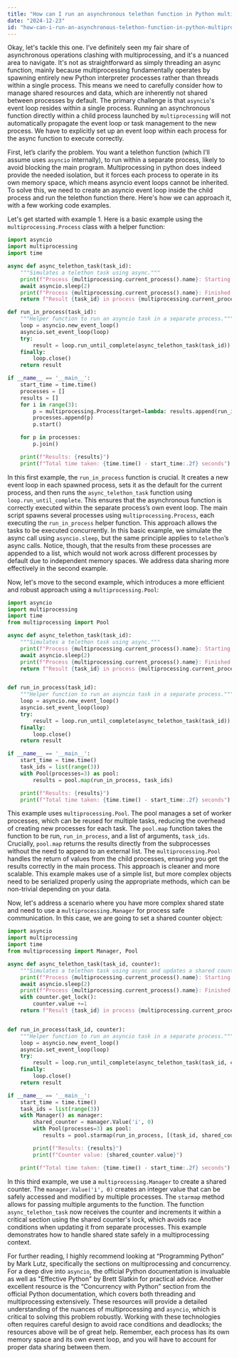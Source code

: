 ```yaml
---
title: "How can I run an asynchronous telethon function in Python multiprocessing?"
date: "2024-12-23"
id: "how-can-i-run-an-asynchronous-telethon-function-in-python-multiprocessing"
---
```


Okay, let's tackle this one. I’ve definitely seen my fair share of asynchronous operations clashing with multiprocessing, and it's a nuanced area to navigate. It's not as straightforward as simply threading an async function, mainly because multiprocessing fundamentally operates by spawning entirely new Python interpreter processes rather than threads within a single process. This means we need to carefully consider how to manage shared resources and data, which are inherently not shared between processes by default. The primary challenge is that `asyncio`'s event loop resides within a single process. Running an asynchronous function directly within a child process launched by `multiprocessing` will not automatically propagate the event loop or task management to the new process. We have to explicitly set up an event loop within each process for the async function to execute correctly.

First, let’s clarify the problem. You want a telethon function (which I’ll assume uses `asyncio` internally), to run within a separate process, likely to avoid blocking the main program. Multiprocessing in python does indeed provide the needed isolation, but it forces each process to operate in its own memory space, which means asyncio event loops cannot be inherited. To solve this, we need to create an asyncio event loop inside the child process and run the telethon function there. Here's how we can approach it, with a few working code examples.

Let's get started with example 1. Here is a basic example using the `multiprocessing.Process` class with a helper function:

```python
import asyncio
import multiprocessing
import time

async def async_telethon_task(task_id):
    """Simulates a telethon task using async."""
    print(f"Process {multiprocessing.current_process().name}: Starting async task {task_id}...")
    await asyncio.sleep(2)
    print(f"Process {multiprocessing.current_process().name}: Finished async task {task_id}.")
    return f"Result {task_id} in process {multiprocessing.current_process().name}"

def run_in_process(task_id):
    """Helper function to run an asyncio task in a separate process."""
    loop = asyncio.new_event_loop()
    asyncio.set_event_loop(loop)
    try:
        result = loop.run_until_complete(async_telethon_task(task_id))
    finally:
        loop.close()
    return result

if __name__ == '__main__':
    start_time = time.time()
    processes = []
    results = []
    for i in range(3):
        p = multiprocessing.Process(target=lambda: results.append(run_in_process(i)))
        processes.append(p)
        p.start()

    for p in processes:
        p.join()

    print(f"Results: {results}")
    print(f"Total time taken: {time.time() - start_time:.2f} seconds")
```

In this first example, the `run_in_process` function is crucial. It creates a new event loop in each spawned process, sets it as the default for the current process, and then runs the `async_telethon_task` function using `loop.run_until_complete`. This ensures that the asynchronous function is correctly executed within the separate process’s own event loop. The main script spawns several processes using `multiprocessing.Process`, each executing the `run_in_process` helper function. This approach allows the tasks to be executed concurrently. In this basic example, we simulate the async call using `asyncio.sleep`, but the same principle applies to `telethon`’s async calls. Notice, though, that the results from these processes are appended to a list, which would not work across different processes by default due to independent memory spaces. We address data sharing more effectively in the second example.

Now, let's move to the second example, which introduces a more efficient and robust approach using a `multiprocessing.Pool`:

```python
import asyncio
import multiprocessing
import time
from multiprocessing import Pool

async def async_telethon_task(task_id):
    """Simulates a telethon task using async."""
    print(f"Process {multiprocessing.current_process().name}: Starting async task {task_id}...")
    await asyncio.sleep(2)
    print(f"Process {multiprocessing.current_process().name}: Finished async task {task_id}.")
    return f"Result {task_id} in process {multiprocessing.current_process().name}"


def run_in_process(task_id):
    """Helper function to run an asyncio task in a separate process."""
    loop = asyncio.new_event_loop()
    asyncio.set_event_loop(loop)
    try:
        result = loop.run_until_complete(async_telethon_task(task_id))
    finally:
        loop.close()
    return result

if __name__ == '__main__':
    start_time = time.time()
    task_ids = list(range(3))
    with Pool(processes=3) as pool:
        results = pool.map(run_in_process, task_ids)

    print(f"Results: {results}")
    print(f"Total time taken: {time.time() - start_time:.2f} seconds")
```

This example uses `multiprocessing.Pool`. The pool manages a set of worker processes, which can be reused for multiple tasks, reducing the overhead of creating new processes for each task. The `pool.map` function takes the function to be run, `run_in_process`, and a list of arguments, `task_ids`. Crucially, `pool.map` returns the results directly from the subprocesses without the need to append to an external list. The `multiprocessing.Pool` handles the return of values from the child processes, ensuring you get the results correctly in the main process. This approach is cleaner and more scalable. This example makes use of a simple list, but more complex objects need to be serialized properly using the appropriate methods, which can be non-trivial depending on your data.

Now, let's address a scenario where you have more complex shared state and need to use a `multiprocessing.Manager` for process safe communication. In this case, we are going to set a shared counter object:

```python
import asyncio
import multiprocessing
import time
from multiprocessing import Manager, Pool

async def async_telethon_task(task_id, counter):
    """Simulates a telethon task using async and updates a shared counter."""
    print(f"Process {multiprocessing.current_process().name}: Starting async task {task_id}...")
    await asyncio.sleep(2)
    print(f"Process {multiprocessing.current_process().name}: Finished async task {task_id}.")
    with counter.get_lock():
        counter.value +=1
    return f"Result {task_id} in process {multiprocessing.current_process().name}"


def run_in_process(task_id, counter):
    """Helper function to run an asyncio task in a separate process."""
    loop = asyncio.new_event_loop()
    asyncio.set_event_loop(loop)
    try:
        result = loop.run_until_complete(async_telethon_task(task_id, counter))
    finally:
        loop.close()
    return result

if __name__ == '__main__':
    start_time = time.time()
    task_ids = list(range(3))
    with Manager() as manager:
        shared_counter = manager.Value('i', 0)
        with Pool(processes=3) as pool:
           results = pool.starmap(run_in_process, [(task_id, shared_counter) for task_id in task_ids])

        print(f"Results: {results}")
        print(f"Counter value: {shared_counter.value}")

    print(f"Total time taken: {time.time() - start_time:.2f} seconds")
```

In this third example, we use a `multiprocessing.Manager` to create a shared counter. The `manager.Value('i', 0)` creates an integer value that can be safely accessed and modified by multiple processes. The `starmap` method allows for passing multiple arguments to the function. The function `async_telethon_task` now receives the counter and increments it within a critical section using the shared counter's lock, which avoids race conditions when updating it from separate processes. This example demonstrates how to handle shared state safely in a multiprocessing context.

For further reading, I highly recommend looking at “Programming Python” by Mark Lutz, specifically the sections on multiprocessing and concurrency. For a deep dive into `asyncio`, the official Python documentation is invaluable as well as "Effective Python" by Brett Slatkin for practical advice. Another excellent resource is the “Concurrency with Python” section from the official Python documentation, which covers both threading and multiprocessing extensively. These resources will provide a detailed understanding of the nuances of multiprocessing and `asyncio`, which is critical to solving this problem robustly. Working with these technologies often requires careful design to avoid race conditions and deadlocks; the resources above will be of great help. Remember, each process has its own memory space and its own event loop, and you will have to account for proper data sharing between them.
